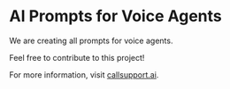 # AI Prompts for Voice Agents

We are creating all prompts for voice agents.

Feel free to contribute to this project!

For more information, visit <a href="https://callsupport.ai" target="_blank">callsupport.ai</a>.
